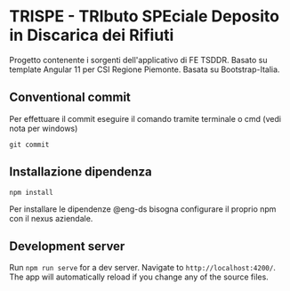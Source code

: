 # TRISPE - TRIbuto SPEciale Deposito in Discarica dei Rifiuti

Progetto contenente i sorgenti dell'applicativo di FE TSDDR.
Basato su template Angular 11 per CSI Regione Piemonte. Basata su Bootstrap-Italia.

## Conventional commit

Per effettuare il commit eseguire il comando tramite terminale o cmd (vedi nota
per windows)

`git commit`

## Installazione dipendenza

`npm install`

Per installare le dipendenze @eng-ds bisogna configurare il proprio npm con il
nexus aziendale.

## Development server

Run `npm run serve` for a dev server. Navigate to `http://localhost:4200/`. The
app will automatically reload if you change any of the source files.
